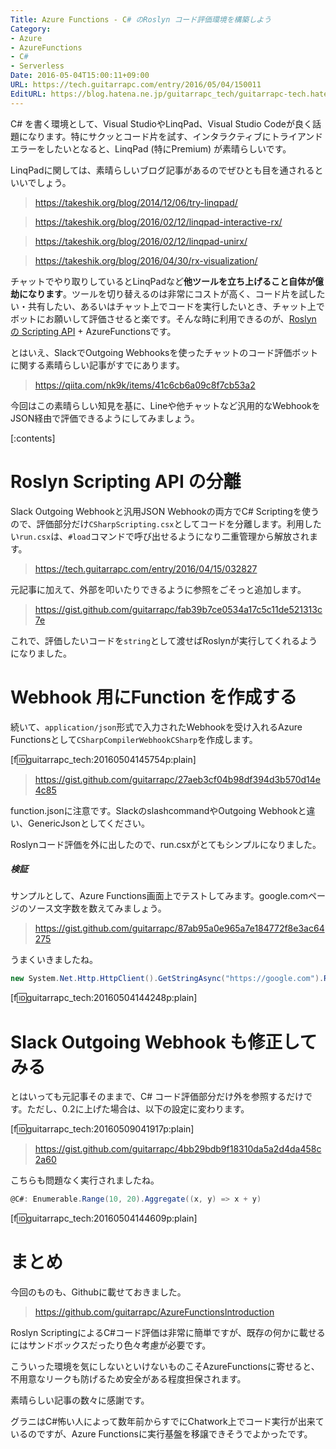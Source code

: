 ```yaml
---
Title: Azure Functions - C# のRoslyn コード評価環境を構築しよう
Category:
- Azure
- AzureFunctions
- C#
- Serverless
Date: 2016-05-04T15:00:11+09:00
URL: https://tech.guitarrapc.com/entry/2016/05/04/150011
EditURL: https://blog.hatena.ne.jp/guitarrapc_tech/guitarrapc-tech.hatenablog.com/atom/entry/6653812171394295772
---
```


C# を書く環境として、Visual StudioやLinqPad、Visual Studio Codeが良く話題になります。特にサクッとコード片を試す、インタラクティブにトライアンドエラーをしたいとなると、LinqPad (特にPremium) が素晴らしいです。

LinqPadに関しては、素晴らしいブログ記事があるのでぜひとも目を通されるといいでしょう。

> https://takeshik.org/blog/2014/12/06/try-linqpad/

> https://takeshik.org/blog/2016/02/12/linqpad-interactive-rx/

> https://takeshik.org/blog/2016/02/12/linqpad-unirx/

> https://takeshik.org/blog/2016/04/30/rx-visualization/

チャットでやり取りしているとLinqPadなど**他ツールを立ち上げること自体が億劫になります**。ツールを切り替えるのは非常にコストが高く、コード片を試したい・共有したい、あるいはチャット上でコードを実行したいとき、チャット上でボットにお願いして評価させると楽です。そんな時に利用できるのが、[Roslyn の Scripting API](https://github.com/dotnet/roslyn/wiki/Scripting-API-Samples) + AzureFunctionsです。

とはいえ、SlackでOutgoing Webhooksを使ったチャットのコード評価ボットに関する素晴らしい記事がすでにあります。

> https://qiita.com/nk9k/items/41c6cb6a09c8f7cb53a2

今回はこの素晴らしい知見を基に、Lineや他チャットなど汎用的なWebhookをJSON経由で評価できるようにしてみましょう。

[:contents]

# Roslyn Scripting API の分離

Slack Outgoing Webhookと汎用JSON Webhookの両方でC# Scriptingを使うので、評価部分だけ`CSharpScripting.csx`としてコードを分離します。利用したい`run.csx`は、`#load`コマンドで呼び出せるようになり二重管理から解放されます。

> https://tech.guitarrapc.com/entry/2016/04/15/032827

元記事に加えて、外部を叩いたりできるように参照をごそっと追加します。

> https://gist.github.com/guitarrapc/fab39b7ce0534a17c5c11de521313c7e

これで、評価したいコードを`string`として渡せばRoslynが実行してくれるようになりました。

# Webhook 用にFunction を作成する

続いて、`application/json`形式で入力されたWebhookを受け入れるAzure Functionsとして`CSharpCompilerWebhookCSharp`を作成します。

[f:id:guitarrapc_tech:20160504145754p:plain]

> https://gist.github.com/guitarrapc/27aeb3cf04b98df394d3b570d14e4c85

function.jsonに注意です。SlackのslashcommandやOutgoing Webhookと違い、GenericJsonとしてください。

Roslynコード評価を外に出したので、run.csxがとてもシンプルになりました。

##### 検証

サンプルとして、Azure Functions画面上でテストしてみます。google.comページのソース文字数を数えてみましょう。

> https://gist.github.com/guitarrapc/87ab95a0e965a7e184772f8e3ac64275

うまくいきましたね。

```cs
new System.Net.Http.HttpClient().GetStringAsync("https://google.com").Result.Length
```

[f:id:guitarrapc_tech:20160504144248p:plain]


# Slack Outgoing Webhook も修正してみる

とはいっても元記事そのままで、C# コード評価部分だけ外を参照するだけです。ただし、0.2に上げた場合は、以下の設定に変わります。

[f:id:guitarrapc_tech:20160509041917p:plain]

> https://gist.github.com/guitarrapc/4bb29bdb9f18310da5a2d4da458c2a60

こちらも問題なく実行されましたね。

```cs
@C#: Enumerable.Range(10, 20).Aggregate((x, y) => x + y)
```

[f:id:guitarrapc_tech:20160504144609p:plain]

# まとめ

今回のものも、Githubに載せておきました。

> https://github.com/guitarrapc/AzureFunctionsIntroduction


Roslyn ScriptingによるC#コード評価は非常に簡単ですが、既存の何かに載せるにはサンドボックスだったり色々考慮が必要です。

こういった環境を気にしないといけないものこそAzureFunctionsに寄せると、不用意なリークも防げるため安全がある程度担保されます。

素晴らしい記事の数々に感謝です。

グラニはC#怖い人によって数年前からすでにChatwork上でコード実行が出来ているのですが、Azure Functionsに実行基盤を移譲できそうでよかったです。

